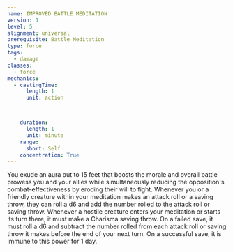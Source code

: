 ```yaml
---
name: IMPROVED BATTLE MEDITATION
version: 1
level: 5
alignment: universal
prerequisite: Battle Meditation
type: force
tags:
  - damage
classes:
  - force
mechanics:
  - castingTime:
      length: 1
      unit: action



    duration:
      length: 1
      unit: minute
    range:
      short: Self
    concentration: True
---
```

You exude an aura out to 15 feet that boosts the
morale and overall battle prowess you and your allies
while simultaneously reducing the opposition's
combat-effectiveness by eroding their will to fight.
Whenever you or a friendly creature within your
meditation makes an attack roll or a saving throw, they
can roll a d6 and add the number rolled to the attack
roll or saving throw.
Whenever a hostile creature enters your meditation
or starts its turn there, it must make a Charisma saving
throw. On a failed save, it must roll a d6 and subtract
the number rolled from each attack roll or saving
throw it makes before the end of your next turn. On a
successful save, it is immune to this power for 1 day.

    